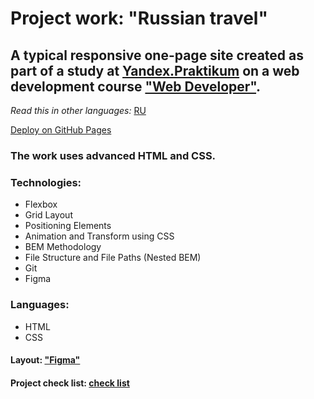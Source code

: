 # Project work: "Russian travel" 

## A typical responsive one-page site created as part of a study at [Yandex.Praktikum](https://praktikum.yandex.com/) on a web development course ["Web Developer"](https://practicum.yandex.com/web/). 

*Read this in other languages:* [RU](https://github.com/MelnikovAleksei/russian-travel/blob/master/README.md) 

[Deploy on GitHub Pages](https://melnikovaleksei.github.io/russian-travel/index) 

### The work uses advanced HTML and CSS. 

### Technologies: 
* Flexbox 
* Grid Layout 
* Positioning Elements 
* Animation and Transform using CSS 
* BEM Methodology 
* File Structure and File Paths (Nested BEM) 
* Git 
* Figma 

### Languages: 
* HTML 
* CSS 

#### Layout: ["Figma"](https://drive.google.com/file/d/1PA3d-rIn5ncNtcODT_42haGpmgquCk7t/view?usp=sharing) 

#### Project check list: [check list](https://code.s3.yandex.net/web-developer/checklists/new-program/checklist-3/index.html) 
